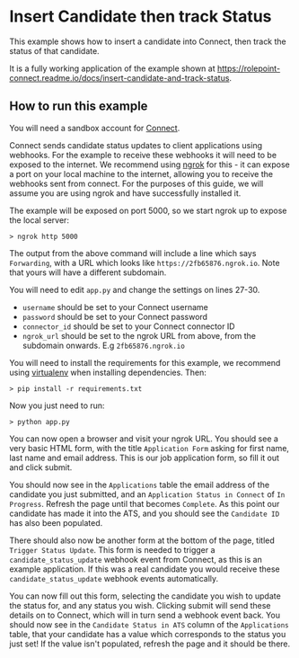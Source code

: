# Insert Candidate then track Status

This example shows how to insert a candidate into Connect, then track the status of that candidate.

It is a fully working application of the example shown at https://rolepoint-connect.readme.io/docs/insert-candidate-and-track-status.

## How to run this example

You will need a sandbox account for [Connect](
https://rolepoint-connect.readme.io/docs/sandbox-connector).

Connect sends candidate status updates to client applications using webhooks. For the example to receive these webhooks it will need to be exposed to the internet. We recommend using [ngrok](https://ngrok.com) for this - it can expose a port on your local machine to the internet, allowing you to receive the webhooks sent from connect. For the purposes of this guide, we will assume you are using ngrok and have successfully installed it.

The example will be exposed on port 5000, so we start ngrok up to expose the local server:

    > ngrok http 5000

The output from the above command will include a line which says `Forwarding`, with a URL which looks like `https://2fb65876.ngrok.io`. Note that yours will have a different subdomain. 

You will need to edit `app.py` and change the settings on lines 27-30.

- `username` should be set to your Connect username
- `password` should be set to your Connect password
- `connector_id` should be set to your Connect connector ID
- `ngrok_url` should be set to the ngrok URL from above, from the subdomain onwards. E.g `2fb65876.ngrok.io`

You will need to install the requirements for this example, we recommend using [virtualenv](http://virtualenv.readthedocs.org/en/latest/) when installing dependencies. Then:

    > pip install -r requirements.txt

Now you just need to run:

    > python app.py

You can now open a browser and visit your ngrok URL. You should see a very basic HTML form, with the title `Application Form` asking for first name, last name and email address. This is our job application form, so fill it out and click submit.

You should now see in the `Applications` table the email address of the candidate you just submitted, and an `Application Status in Connect` of `In Progress`. Refresh the page until that becomes `Complete`. As this point our candidate has made it into the ATS, and you should see the `Candidate ID` has also been populated.

There should also now be another form at the bottom of the page, titled `Trigger Status Update`. This form is needed to trigger a `candidate_status_update` webhook event from Connect, as this is an example application. If this was a real candidate you would receive these `candidate_status_update` webhook events automatically.

You can now fill out this form, selecting the candidate you wish to update the status for, and any status you wish. Clicking submit will send these details on to Connect, which will in turn send a webhook event back. You should now see in the `Candidate Status in ATS` column of the `Applications` table, that your candidate has a value which corresponds to the status you just set! If the value isn't populated, refresh the page and it should be there.

